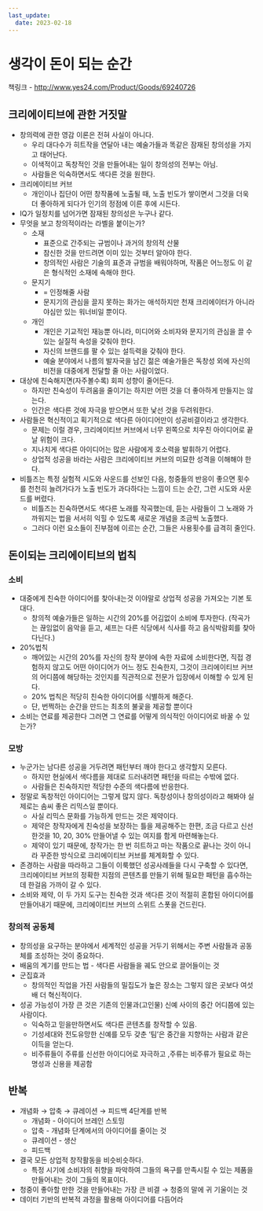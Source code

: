 ```yaml
---
last_update:
  date: 2023-02-18
---
```


# 생각이 돈이 되는 순간

책링크 - http://www.yes24.com/Product/Goods/69240726

## 크리에이티브에 관한 거짓말

- 창의력에 관한 영감 이론은 전혀 사실이 아니다.
  - 우리 대다수가 히트작을 연달아 내는 예술가들과 똑같은 잠재된 창의성을 가지고 태어난다.
  - 이색적이고 독창적인 것을 만들어내는 일이 창의성의 전부는 아님.
  - 사람들은 익숙하면서도 색다른 것을 원한다.
- 크리에이티브 커브
  - 개인이나 집단이 어떤 창작품에 노출될 때, 노출 빈도가 쌓이면서 그것을 더욱 더 좋아하게 되다가 인기의 정점에 이른 후에 시든다.
- IQ가 일정치를 넘어가면 잠재된 창의성은 누구나 같다.
- 무엇을 보고 창의적이라는 라벨을 붙이는가?
  - 소재
    - 표준으로 간주되는 규범이나 과거의 창의적 산물
    - 참신한 것을 만드려면 이미 있는 것부터 알아야 한다.
    - 창의적인 사람은 기술의 표준과 규범을 배워야하며, 작품은 어느정도 이 같은 형식적인 소재에 속해야 한다.
  - 문지기
    - = 인정해줄 사람
    - 문지기의 관심을 끌지 못하는 화가는 애석하지만 천재 크리에이터가 아니라 야심만 있는 워너비일 뿐이다.
  - 개인
    - 개인은 기교적인 재능뿐 아니라, 미디어와 소비자와 문지기의 관심을 끌 수 있는 실질적 속성을 갖춰야 한다.
    - 자신의 브랜드를 팔 수 있는 설득력을 갖춰야 한다.
    - 예술 분야에서 나름의 발자국을 남긴 젊은 예술가들은 독창성 외에 자신의 비전을 대중에게 전달할 줄 아는 사람이었다.
- 대상에 친숙해지면(자주볼수록) 회피 성향이 줄어든다.
  - 하지만 친숙성이 두려움을 줄이기는 하지만 어떤 것을 더 좋아하게 만들지는 않는다.
  - 인간은 색다른 것에 자극을 받으면서 또한 낯선 것을 두려워한다.
- 사람들은 혁신적이고 획기적으로 색다른 아이디어만이 성공비결이라고 생각한다.
  - 문제는 이럴 경우, 크리에이티브 커브에서 너무 왼쪽으로 치우친 아이디어로 끝날 위험이 크다.
  - 지나치게 색다른 아이디어는 많은 사람에게 호소력을 발휘하기 어렵다.
  - 상업적 성공을 바라는 사람은 크리에이티브 커브의 미묘한 성격을 이해해야 한다.
- 비틀즈는 특정 실험적 시도와 사운드를 선보인 다음, 청중들의 반응이 좋으면 횟수를 천천히 늘려가다가 노출 빈도가 과다하다는 느낌이 드는 순간, 그런 시도와 사운드를 버렸다.
  - 비틀즈는 친숙하면서도 색다른 노래를 작곡했는데, 듣는 사람들이 그 노래와 가까워지는 법을 서서히 익힐 수 있도록 새로운 개념을 조금씩 노출했다.
  - 그러다 이런 요소들이 진부점에 이르는 순간, 그들은 사용횟수를 급격히 줄인다.

## 돈이되는 크리에이티브의 법칙

### 소비

- 대중에게 친숙한 아이디어를 찾아내는것 이야말로 상업적 성공을 가져오는 기본 토대다.
  - 창의적 예술가들은 일하는 시간의 20%를 어김없이 소비에 투자한다. (작곡가는 끊임없이 음악을 듣고, 셰프는 다른 식당에서 식사를 하고 음식박람회를 찾아다닌다.)
- 20%법칙
  - 깨어있는 시간의 20%를 자신의 창작 분야에 속한 자료에 소비한다면, 직접 경험하지 않고도 어떤 아이디어가 어느 정도 친숙한지, 그것이 크리에이티브 커브의 어디쯤에 해당하는 것인지를 직관적으로 전문가 입장에서 이해할 수 있게 된다.
  - 20% 법칙은 적당히 친숙한 아이디어를 식별하게 해준다.
  - 단, 번쩍하는 순간을 만드는 최초의 불곷을 제공할 뿐이다
- 소비는 연료를 제공한다 그러면 그 연료를 어떻게 의식적인 아이디어로 바꿀 수 있는가?

### 모방

- 누군가는 남다른 성공을 거두려면 패턴부터 깨야 한다고 생각할지 모른다.
  - 하지만 현실에서 색다름을 제대로 드러내려면 패턴을 따르는 수밖에 없다.
  - 사람들은 친숙하지만 적당한 수준의 색다름에 반응한다.
- 정말로 독창적인 아이디어는 그렇게 많지 않다. 독창성이나 창의성이라고 해봐야 실제로는 솜씨 좋은 리믹스일 뿐이다.
  - 사실 리믹스 문화를 가능하게 만드는 것은 제약이다.
  - 제약은 창작자에게 친숙성을 보장하는 틀을 제공해주는 한편, 조금 다르고 신선한것을 10, 20, 30% 만들어낼 수 있는 여지를 함게 마련해놓는다.
  - 제약이 있기 때문에, 창작가는 한 번 히트하고 마는 작품으로 끝나는 것이 아니라 꾸준한 방식으로 크리에이티브 커브를 체계화할 수 있다.
- 존경하는 사람을 따라하고 그들이 이룩했던 성공사례들을 다시 구축할 수 있다면, 크리에이티브 커브의 정확한 지점의 콘텐츠를 만들기 위해 필요한 패턴을 흡수하는 데 한걸음 가까이 갈 수 있다.
- 소비와 제약, 이 두 가지 도구는 친숙한 것과 색다른 것이 적절히 혼합된 아이디어를 만들어내기 때문에, 크리에이티브 커브의 스위트 스폿을 건드린다.

### 창의적 공동체

- 창의성을 요구하는 분야에서 세계적인 성공을 거두기 위해서는 주변 사람들과 공동체를 조성하는 것이 중요하다.
- 배움의 계기를 만드는 법 - 색다른 사람들을 궤도 안으로 끌어들이는 것
- 군집효과
  - 창의적인 직업을 가진 사람들의 밀집도가 높은 장소는 그렇지 않은 곳보다 여섯 배 더 혁신적이다.
- 성공 가능성이 가장 큰 것은 기존의 인물과(고인물) 신예 사이의 중간 어디쯤에 있는 사람이다.
  - 익숙하고 믿을만하면서도 색다른 콘텐츠를 창작할 수 있음.
  - 기성세대와 전도유망한 신예를 모두 갖춘 ‘팀’은 중간을 지향하는 사람과 같은 이득을 얻는다.
  - 비주류들이 주류를 신선한 아이디어로 자극하고 ,주류는 비주류가 필요로 하는 명성과 신용을 제공함

## 반복

- 개념화 → 압축 → 큐레이션 → 피드백 4단계를 반복
  - 개념화 - 아이디어 브레인 스토밍
  - 압축 - 개념화 단계에서의 아이디어를 줄이는 것
  - 큐레이션 - 생산
  - 피드백
- 결국 모든 상업적 창작활동을 비슷비슷하다.
  - 특정 시기에 소비자의 취향을 파악하여 그들의 욕구를 만족시킬 수 있는 제품을 만들어내는 것이 그들의 목표이다.
- 청중이 좋아할 만한 것을 만들어내는 가장 큰 비결 → 청중의 말에 귀 기울이는 것
- 데이터 기반의 반복적 과정을 활용해 아이디어를 다듬어라
